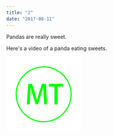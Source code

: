```yaml
---
title: "2"
date: "2017-08-11"
---
```


Pandas are really sweet.

Here's a video of a panda eating sweets.

![logo](/logo.png)
